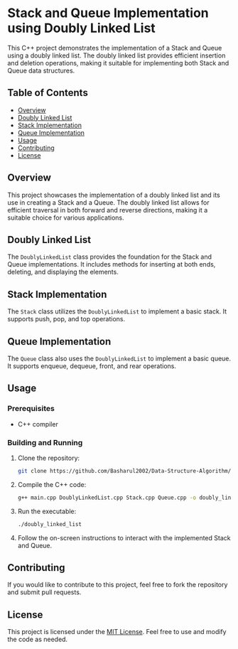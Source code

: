 # Stack and Queue Implementation using Doubly Linked List

This C++ project demonstrates the implementation of a Stack and Queue using a doubly linked list. The doubly linked list provides efficient insertion and deletion operations, making it suitable for implementing both Stack and Queue data structures.

## Table of Contents

- [Overview](#overview)
- [Doubly Linked List](#doubly-linked-list)
- [Stack Implementation](#stack-implementation)
- [Queue Implementation](#queue-implementation)
- [Usage](#usage)
- [Contributing](#contributing)
- [License](#license)

## Overview

This project showcases the implementation of a doubly linked list and its use in creating a Stack and a Queue. The doubly linked list allows for efficient traversal in both forward and reverse directions, making it a suitable choice for various applications.

## Doubly Linked List

The `DoublyLinkedList` class provides the foundation for the Stack and Queue implementations. It includes methods for inserting at both ends, deleting, and displaying the elements.

## Stack Implementation

The `Stack` class utilizes the `DoublyLinkedList` to implement a basic stack. It supports push, pop, and top operations.

## Queue Implementation

The `Queue` class also uses the `DoublyLinkedList` to implement a basic queue. It supports enqueue, dequeue, front, and rear operations.

## Usage

### Prerequisites

- C++ compiler

### Building and Running

1. Clone the repository:

    ```bash
    git clone https://github.com/Basharul2002/Data-Structure-Algorithm/tree/main/Data%20Store/5.%20Doubly%20Linked%20List.git
    ```

2. Compile the C++ code:

    ```bash
    g++ main.cpp DoublyLinkedList.cpp Stack.cpp Queue.cpp -o doubly_linked_list
    ```

3. Run the executable:

    ```bash
    ./doubly_linked_list
    ```

4. Follow the on-screen instructions to interact with the implemented Stack and Queue.

## Contributing

If you would like to contribute to this project, feel free to fork the repository and submit pull requests.

## License

This project is licensed under the [MIT License](LICENSE). Feel free to use and modify the code as needed.
